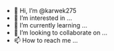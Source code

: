 - 👋 Hi, I’m @karwek275
- 👀 I’m interested in ...
- 🌱 I’m currently learning ...
- 💞️ I’m looking to collaborate on ...
- 📫 How to reach me ...

<!---
karwek275/karwek275 is a ✨ special ✨ repository because its `README.md` (this file) appears on your GitHub profile.
You can click the Preview link to take a look at your changes.
--->

